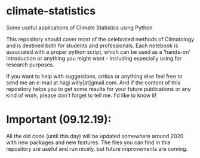 # climate-statistics

Some useful applications of Climate Statistics using Python. 

This repository should cover most of the celebrated methods of Climatology and is destined both for 
students and professionals. Each notebook is associated with a proper python script, which can be used as a 'hands-on' introduction or anything you might want - including especially using for research purposes.

If you want to help with suggestions, critics or anything else feel free to send me an e-mail at hagi.willy[at]gmail.com. And if the content of this repository helps you to get some results for your future publications or any kind of work, please
don't forget to tell me. I'd like to know it!


# Important (09.12.19):

All the old code (until this day) will be updated somewhere around 2020 with new packages and new features. The files you can find in this repository are useful and run nicely, but future improvements are coming.  
